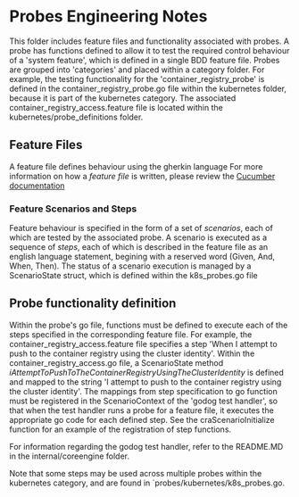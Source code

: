 # Probes Engineering Notes

This folder includes feature files and functionality associated with probes. A probe has functions defined to allow it to test the required control behaviour of a 'system feature', which is defined in a single BDD feature file.
Probes are grouped into 'categories' and placed within a category folder. For example, the testing functionality for the 'container_registry_probe' is defined in the container_registry_probe.go file within the kubernetes folder, because it is part of the kubernetes category. The associated container_registry_access.feature file is located within the kubernetes/probe_definitions folder.

## Feature Files

A feature file defines behaviour using the gherkin language
For more information on how a _feature file_ is written, please review the [Cucumber documentation](https://cucumber.io/docs/gherkin/reference/)

### Feature Scenarios and Steps

Feature behaviour is specified in the form of a set of _scenarios_, each of which are tested by the associated probe.
A scenario is executed as a sequence of _steps_, each of which is described in the feature file as an english language statement, begining with a reserved word (Given, And, When, Then).
The status of a scenario execution is managed by a ScenarioState struct, which is defined within the k8s_probes.go file

## Probe functionality definition

Within the probe's go file, functions must be defined to execute each of the steps specified in the corresponding feature file.
For example, the container_registry_access.feature file specifies a step 'When I attempt to push to the container registry using the cluster identity'. Within the container_registry_access.go file, a ScenarioState method _iAttemptToPushToTheContainerRegistryUsingTheClusterIdentity_ is defined and mapped to the string 'I attempt to push to the container registry using the cluster identity'.
The mappings from step specification to go function must be registered in the ScenarioContext of the 'godog test handler', so that when the test handler runs a probe for a feature file, it executes the appropriate go code for each defined step. See the craScenarioInitialize function for an example of the registration of step functions.

For information regarding the godog test handler, refer to the README.MD in the internal/coreengine folder.

Note that some steps may be used across multiple probes within the kubernetes category, and are found in `probes/kubernetes/k8s_probes.go.
